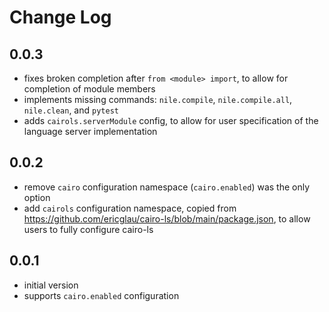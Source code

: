 # Change Log

## 0.0.3

- fixes broken completion after `from <module> import`, to allow for completion of module members
- implements missing commands: `nile.compile`, `nile.compile.all`, `nile.clean`, and `pytest`
- adds `cairols.serverModule` config, to allow for user specification of the language server implementation

## 0.0.2

- remove `cairo` configuration namespace (`cairo.enabled`) was the only option
- add `cairols` configuration namespace, copied from https://github.com/ericglau/cairo-ls/blob/main/package.json, to allow users to fully configure cairo-ls

## 0.0.1

- initial version
- supports `cairo.enabled` configuration
